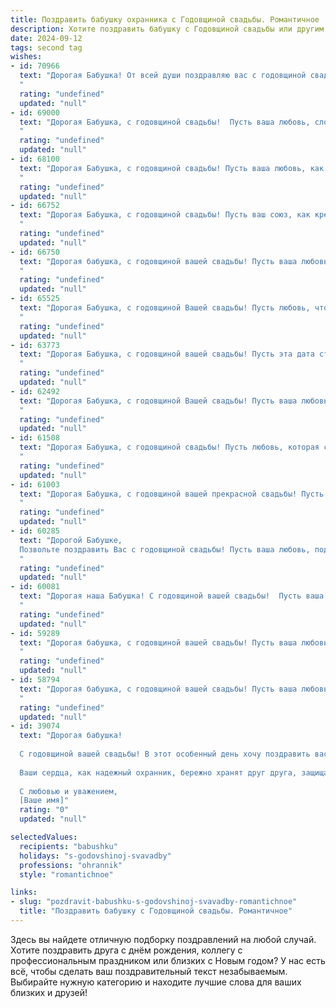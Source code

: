 ```yaml
---
title: Поздравить бабушку охранника с Годовщиной свадьбы. Романтичное
description: Хотите поздравить бабушку с Годовщиной свадьбы или другим праздником? Наш ИИ создаст незабываемое поздравление, а вы обязательно выделитесь среди других.  
date: 2024-09-12
tags: second tag
wishes:
- id: 70966
  text: "Дорогая Бабушка! От всей души поздравляю вас с годовщиной свадьбы! Пусть ваша любовь, как крепкая броня, всегда защищает вас от невзгод.  Ваша история — это роман, написанный на страницах жизни, полный нежности, верности и мудрости. Желаю вам долгих лет счастья, крепкого здоровья и бесконечной любви!
  "
  rating: "undefined"
  updated: "null"
- id: 69000
  text: "Дорогая Бабушка, с годовщиной свадьбы!  Пусть ваша любовь, словно верная охрана, оберегает вас от всех невзгод и  остаётся такой же крепкой и  нерушимой, как на заре вашего союза.
  "
  rating: "undefined"
  updated: "null"
- id: 68100
  text: "Дорогая Бабушка, с годовщиной свадьбы! Пусть ваша любовь, как крепкая броня, защищает вас от всех невзгод, а ваш союз, как  незыблемая крепость,  остается  непоколебимым. Пусть этот день  принесет вам столько же ярких моментов, сколько лет вы рука об руку шагаете по жизни!
  "
  rating: "undefined"
  updated: "null"
- id: 66752
  text: "Дорогая Бабушка, с годовщиной свадьбы! Пусть ваш союз, как крепкая охрана, защищает вашу любовь от всех невзгод. Желаю вам долгих лет счастья и романтики, чтобы ваша история любви продолжалась вечно!
  "
  rating: "undefined"
  updated: "null"
- id: 66750
  text: "Дорогая бабушка, с годовщиной вашей свадьбы! Пусть ваша любовь, как крепкое дерево, с годами лишь крепнет и расцветает новыми цветами. Спасибо, что вы всегда были для нас примером верности и преданности.
  "
  rating: "undefined"
  updated: "null"
- id: 65525
  text: "Дорогая Бабушка, с годовщиной Вашей свадьбы! Пусть любовь, что соединила Вас долгие годы назад, продолжает сиять яркой звездой, освещая Вашу жизнь теплом и нежностью. Пусть каждый новый день будет наполнен счастьем, а трудности, как и Ваши годы, лишь укрепляют Ваши отношения. Спасибо, что Вы всегда защищали нашу семью, как верный охранник. Счастья Вам, здоровья и долгих лет любви!
  "
  rating: "undefined"
  updated: "null"
- id: 63773
  text: "Дорогая Бабушка, с годовщиной вашей свадьбы! Пусть эта дата станет очередным доказательством вашей нерушимой любви, как и ваш долг службы в роли хранителя спокойствия и безопасности.  Пусть ваша жизнь всегда будет наполнена теплом, любовью и благополучием, а ваши годы будут по-прежнему светлы и радостны!
  "
  rating: "undefined"
  updated: "null"
- id: 62492
  text: "Дорогая Бабушка, с годовщиной Вашей свадьбы! Пусть ваша любовь, как и служба дедушки, всегда остаётся верной и надёжной, охраняя ваш семейный очаг от всех невзгод. Желаю вам бесконечного счастья, крепкого здоровья и ещё долгих лет, полных любви и гармонии!
  "
  rating: "undefined"
  updated: "null"
- id: 61508
  text: "Дорогая Бабушка, с годовщиной свадьбы! Пусть любовь, которая свела вас вместе, продолжает сиять ярким светом, как маяк в ночи.  Пусть ваш дом всегда будет наполнен теплом и счастьем, а ваши годы вместе будут полны радости и нежных воспоминаний.
  "
  rating: "undefined"
  updated: "null"
- id: 61003
  text: "Дорогая Бабушка, с годовщиной вашей прекрасной свадьбы! Пусть ваша любовь, как крепкая броня, защищает вас от всех невзгод, а ваш общий путь, как служба охранника,  будет полон благополучия и радости!
  "
  rating: "undefined"
  updated: "null"
- id: 60285
  text: "Дорогой Бабушке,
  Позвольте поздравить Вас с годовщиной свадьбы! Пусть ваша любовь, подобно крепкой броне, оберегает вас от жизненных невзгод. Вы - настоящие стражи семейного счастья,  и ваша любовь - прекрасный пример для всех. Счастья вам и долгих лет жизни!
  "
  rating: "undefined"
  updated: "null"
- id: 60081
  text: "Дорогая наша Бабушка! С годовщиной вашей свадьбы!  Пусть ваша любовь, как крепкая охрана, оберегает вас от всех невзгод, а ваши сердца,  словно два поста,  незыблемо стоят на страже ваших чувств.  Желаем вам еще долгих и счастливых лет,  полных  тепла,  нежности и  взаимной  любви!
  "
  rating: "undefined"
  updated: "null"
- id: 59289
  text: "Дорогая бабушка, с годовщиной вашей свадьбы! Пусть ваша любовь, как и ваша служба на посту охранника, всегда будет верной, надежной и незыблемой!
  "
  rating: "undefined"
  updated: "null"
- id: 58794
  text: "Дорогая бабушка, с годовщиной вашей свадьбы! Пусть ваша любовь, как крепкая броня, защищает вас от всех невзгод. Желаю вам долгих лет жизни, наполненных счастьем и нежностью, как в день вашего бракосочетания.
  "
  rating: "undefined"
  updated: "null"
- id: 39074
  text: "Дорогая бабушка!
  
  С годовщиной вашей свадьбы! В этот особенный день хочу поздравить вас с великим событием, которое стало началом вашей удивительной истории любви. Вы – светлый пример верности, понимания и заботы друг о друге.
  
  Ваши сердца, как надежный охранник, бережно хранят друг друга, защищая от невзгод и поддерживая в радостях. Пусть каждый миг, прожитый вместе, будет наполнен романтикой и счастьем, а ваша любовь продолжает свести сердца в прекрасный танец жизни.
  
  С любовью и уважением,
  [Ваше имя]"
  rating: "0"
  updated: "null"

selectedValues:
  recipients: "babushku"
  holidays: "s-godovshinoj-svavadby"
  professions: "ohrannik"
  style: "romantichnoe"

links:
- slug: "pozdravit-babushku-s-godovshinoj-svavadby-romantichnoe"
  title: "Поздравить бабушку с Годовщиной свадьбы. Романтичное"
---
```


Здесь вы найдете отличную подборку поздравлений на любой случай. 
Хотите поздравить друга с днём рождения, коллегу с профессиональным праздником или близких с Новым годом? У нас есть всё, чтобы сделать ваш поздравительный текст незабываемым. Выбирайте нужную категорию и находите лучшие слова для ваших близких и друзей!
